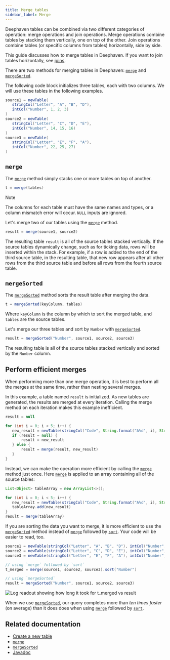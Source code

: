 ```yaml
---
title: Merge tables
sidebar_label: Merge
---
```


Deephaven tables can be combined via two different categories of operation: merge operations and join operations. Merge operations combine tables by stacking them vertically, one on top of the other. Join operations combine tables (or specific columns from tables) horizontally, side by side.

This guide discusses how to merge tables in Deephaven. If you want to join tables horizontally, see [joins](./joins-exact-relational.md).

There are two methods for merging tables in Deephaven: [`merge`](../reference/table-operations/merge/merge-sorted.md) and [`mergeSorted`](../reference/table-operations/merge/merge-sorted.md).

The following code block initializes three tables, each with two columns. We will use these tables in the following examples.

```groovy test-set=1 order=source1,source2,source3
source1 = newTable(
   stringCol("Letter", "A", "B", "D"),
   intCol("Number", 1, 2, 3)
)
source2 = newTable(
   stringCol("Letter", "C", "D", "E"),
   intCol("Number", 14, 15, 16)
)
source3 = newTable(
   stringCol("Letter", "E", "F", "A"),
   intCol("Number", 22, 25, 27)
)
```

## `merge`

The [`merge`](../reference/table-operations/merge/merge.md) method simply stacks one or more tables on top of another.

```groovy syntax
t = merge(tables)
```

> [!NOTE]
> The columns for each table must have the same names and types, or a column mismatch error will occur. `NULL` inputs are ignored.

Let's merge two of our tables using the [`merge`](../reference/table-operations/merge/merge.md) method.

```groovy test-set=1 order=result
result = merge(source1, source2)
```

The resulting table `result` is all of the source tables stacked vertically. If the source tables dynamically change, such as for ticking data, rows will be inserted within the stack. For example, if a row is added to the end of the third source table, in the resulting table, that new row appears after all other rows from the third source table and before all rows from the fourth source table.

## `mergeSorted`

The [`mergeSorted`](../reference/table-operations/merge/merge-sorted.md) method sorts the result table after merging the data.

```groovy syntax
t = mergeSorted(keyColumn, tables)
```

Where `keyColumn` is the column by which to sort the merged table, and `tables` are the source tables.

Let's merge our three tables and sort by `Number` with [`mergeSorted`](../reference/table-operations/merge/merge-sorted.md).

```groovy test-set=1 order=result
result = mergeSorted("Number", source1, source2, source3)
```

The resulting table is all of the source tables stacked vertically and sorted by the `Number` column.

## Perform efficient merges

When performing more than one merge operation, it is best to perform all the merges at the same time, rather than nesting several merges.

In this example, a table named `result` is initialized. As new tables are generated, the results are merged at every iteration. Calling the merge method on each iteration makes this example inefficient.

```groovy order=result
result = null

for (int i = 0; i < 5; i++) {
   new_result = newTable(stringCol("Code", String.format("A%d", i), String.format("A%d", i)), intCol("Val", i, 10*i))
   if (result = null) {
       result = new_result
   } else {
       result = merge(result, new_result)
   }
}
```

Instead, we can make the operation more efficient by calling the [`merge`](../reference/table-operations/merge/merge.md) method just once. Here [`merge`](../reference/table-operations/merge/merge.md) is applied to an array containing all of the source tables:

```groovy order=result
List<Object> tableArray = new ArrayList<>();

for (int i = 0; i < 5; i++) {
   new_result = newTable(stringCol("Code", String.format("A%d", i), String.format("A%d", i)), intCol("Val", i, 10*i))
   tableArray.add(new_result)
}
result = merge(tableArray)
```

If you are sorting the data you want to merge, it is more efficient to use the [`mergeSorted`](../reference/table-operations/merge/merge-sorted.md) method instead of [`merge`](../reference/table-operations/merge/merge-sorted.md) followed by [`sort`](../reference/table-operations/sort/sort.md). Your code will be easier to read, too.

```groovy order=null
source1 = newTable(stringCol("Letter", "A", "B", "D"), intCol("Number", 1, 2, 3))
source2 = newTable(stringCol("Letter", "C", "D", "E"), intCol("Number", 14, 15, 16))
source3 = newTable(stringCol("Letter", "E", "F", "A"), intCol("Number", 22, 25, 27))

// using `merge` followed by `sort`
t_merged = merge(source1, source2, source3).sort("Number")

// using `mergeSorted`
result = mergeSorted("Number", source1, source2, source3)
```

![Log readout showing how long it took for `t_merged` vs `result`](../assets/how-to/merge-sort-mergesorted-10x.png)

When we use [`mergeSorted`](../reference/table-operations/merge/merge-sorted.md), our query completes more than _ten times faster_ (on average) than it does does when using [`merge`](../reference/table-operations/merge/merge-sorted.md) followed by [`sort`](../reference/table-operations/sort/sort.md).

## Related documentation

- [Create a new table](./new-and-empty-table.md#newtable)
- [`merge`](../reference/table-operations/merge/merge.md)
- [`mergeSorted`](../reference/table-operations/merge/merge-sorted.md)
- [Javadoc](https://deephaven.io/core/javadoc/io/deephaven/engine/util/TableTools.html#merge(java.util.Collection))
